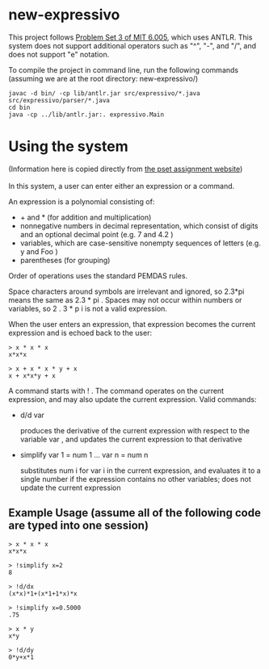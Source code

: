# new-expressivo

This project follows [Problem Set 3 of MIT 6.005](https://ocw.mit.edu/ans7870/6/6.005/s16/psets/ps3/), which uses ANTLR. This system does not support additional operators such as "^", "-", and "/", and does not support "e" notation.

To compile the project in command line, run the following commands
(assuming we are at the root directory: new-expressivo/)

    javac -d bin/ -cp lib/antlr.jar src/expressivo/*.java src/expressivo/parser/*.java
    cd bin
    java -cp ../lib/antlr.jar:. expressivo.Main


# Using the system
(Information here is copied directly from [the pset assignment website](https://ocw.mit.edu/ans7870/6/6.005/s16/psets/ps3/))
<br><br>
In this system, a user can enter either an expression or a command.

An expression is a polynomial consisting of:

  * \+ and * (for addition and multiplication)
  * nonnegative numbers in decimal representation, which consist of digits and an optional decimal point (e.g. 7 and 4.2 )
  * variables, which are case-sensitive nonempty sequences of letters (e.g. y and Foo )
  * parentheses (for grouping)

Order of operations uses the standard PEMDAS rules.

Space characters around symbols are irrelevant and ignored, so 2.3*pi means the same as 2.3 * pi . Spaces may not occur within numbers or variables, so 2 . 3 * p i is not a valid expression.

When the user enters an expression, that expression becomes the current expression and is echoed back to the user: 

    > x * x * x
    x*x*x

    > x + x * x * y + x
    x + x*x*y + x

A command starts with ! . The command operates on the current expression, and may also update the current expression. Valid commands:

  * d/d var 
    <p>produces the derivative of the current expression with respect to the variable var , and updates the current expression to that derivative </p>
  * simplify var 1 = num 1 ... var n = num n 
    <p> substitutes num i for var i in the current expression, and evaluates it to a single number if the expression contains no other variables; does not update the current expression </p>

## Example Usage (assume all of the following code are typed into one session)
    > x * x * x
    x*x*x

    > !simplify x=2
    8

    > !d/dx
    (x*x)*1+(x*1+1*x)*x

    > !simplify x=0.5000
    .75

    > x * y
    x*y

    > !d/dy
    0*y+x*1
